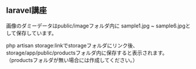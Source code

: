 ## laravel講座

画像のダミーデータはpublic/imageフォルダ内に
sample1.jpg ~ sample6.jpgとして保存しています。

php artisan storage:linkでstorageフォルダにリンク後、
storage/app/public/productsフォルダ内に保存すると表示されます。
（productsフォルダが無い場合には作成してください。）